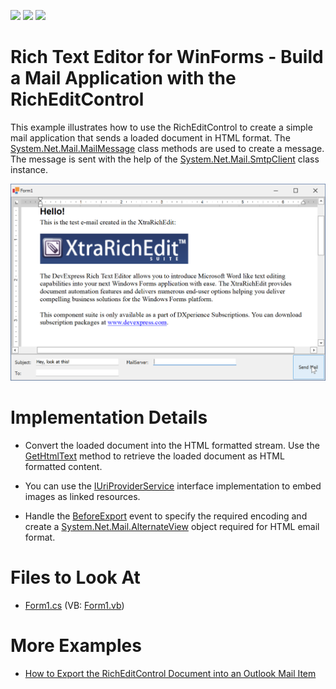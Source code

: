 <!-- default badges list -->
![](https://img.shields.io/endpoint?url=https://codecentral.devexpress.com/api/v1/VersionRange/128609043/13.1.4%2B)
[![](https://img.shields.io/badge/Open_in_DevExpress_Support_Center-FF7200?style=flat-square&logo=DevExpress&logoColor=white)](https://supportcenter.devexpress.com/ticket/details/E2216)
[![](https://img.shields.io/badge/📖_How_to_use_DevExpress_Examples-e9f6fc?style=flat-square)](https://docs.devexpress.com/GeneralInformation/403183)
<!-- default badges end -->

# Rich Text Editor for WinForms - Build a Mail Application with the RichEditControl

This example illustrates how to use the RichEditControl to create a simple mail application that sends a loaded document in HTML format. The [System.Net.Mail.MailMessage](https://learn.microsoft.com/en-us/dotnet/api/system.net.mail.mailmessage?view=net-7.0) class methods are used to create a message. The message is sent with the help of the [System.Net.Mail.SmtpClient](https://learn.microsoft.com/en-us/dotnet/api/system.net.mail.smtpclient?view=net-7.0) class instance.


![image](./media/mail-application.png)

# Implementation Details

* Convert the loaded document into the HTML formatted stream. Use the [GetHtmlText](https://docs.devexpress.com/OfficeFileAPI/DevExpress.XtraRichEdit.API.Native.SubDocument.GetHtmlText.overloads?p=netframework) method to retrieve the loaded document as HTML formatted content.
* You can use the [IUriProviderService](https://docs.devexpress.com/OfficeFileAPI/DevExpress.Office.Services.IUriProviderService) interface implementation to embed images as linked resources.

* Handle the [BeforeExport](https://docs.devexpress.com/WindowsForms/DevExpress.XtraRichEdit.RichEditControl.BeforeExport?p=netframework) event to specify the required encoding and create a [System.Net.Mail.AlternateView](https://learn.microsoft.com/en-us/dotnet/api/system.net.mail.alternateview?view=net-7.0) object required for HTML email format.

<!-- default file list -->
# Files to Look At

* [Form1.cs](./CS/RichEditSendMail/Form1.cs) (VB: [Form1.vb](./VB/RichEditSendMail/Form1.vb))
<!-- default file list end -->

# More Examples

* [How to Export the RichEditControl Document into an Outlook Mail Item](https://github.com/DevExpress-Examples/how-to-export-the-richeditcontrol-document-into-an-outlook-mail-item-e4438)
